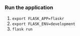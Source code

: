 ### Run the application

1. `export FLASK_APP=flaskr`
2. `export FLASK_ENV=development`
3. `flask run`